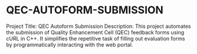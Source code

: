 # QEC-AUTOFORM-SUBMISSION
Project Title: QEC Autoform Submission Description:  This project automates the submission of Quality Enhancement Cell (QEC) feedback forms  using cURL in C++. It simplifies the repetitive task of filling out evaluation forms by programmatically interacting with the web portal.
